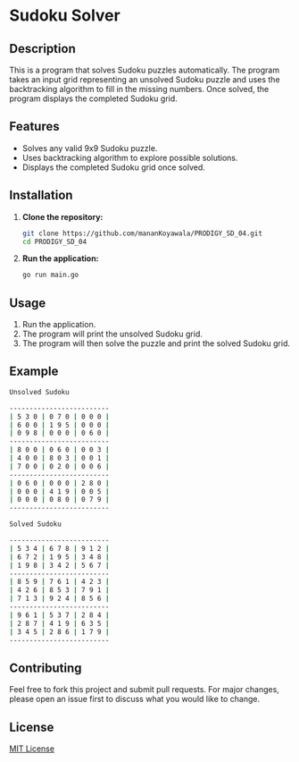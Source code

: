 # Sudoku Solver

## Description

This is a program that solves Sudoku puzzles automatically. The program takes an input grid representing an unsolved Sudoku puzzle and uses the backtracking algorithm to fill in the missing numbers. Once solved, the program displays the completed Sudoku grid.

## Features

- Solves any valid 9x9 Sudoku puzzle.
- Uses backtracking algorithm to explore possible solutions.
- Displays the completed Sudoku grid once solved.

## Installation

1. **Clone the repository:**

   ```bash
   git clone https://github.com/mananKoyawala/PRODIGY_SD_04.git
   cd PRODIGY_SD_04
   ```

2. **Run the application:**
   ```bash
   go run main.go
   ```

## Usage

1. Run the application.
2. The program will print the unsolved Sudoku grid.
3. The program will then solve the puzzle and print the solved Sudoku grid.

## Example

```bash
Unsolved Sudoku

-------------------------
| 5 3 0 | 0 7 0 | 0 0 0 |
| 6 0 0 | 1 9 5 | 0 0 0 |
| 0 9 8 | 0 0 0 | 0 6 0 |
-------------------------
| 8 0 0 | 0 6 0 | 0 0 3 |
| 4 0 0 | 8 0 3 | 0 0 1 |
| 7 0 0 | 0 2 0 | 0 0 6 |
-------------------------
| 0 6 0 | 0 0 0 | 2 8 0 |
| 0 0 0 | 4 1 9 | 0 0 5 |
| 0 0 0 | 0 8 0 | 0 7 9 |
-------------------------

Solved Sudoku

-------------------------
| 5 3 4 | 6 7 8 | 9 1 2 |
| 6 7 2 | 1 9 5 | 3 4 8 |
| 1 9 8 | 3 4 2 | 5 6 7 |
-------------------------
| 8 5 9 | 7 6 1 | 4 2 3 |
| 4 2 6 | 8 5 3 | 7 9 1 |
| 7 1 3 | 9 2 4 | 8 5 6 |
-------------------------
| 9 6 1 | 5 3 7 | 2 8 4 |
| 2 8 7 | 4 1 9 | 6 3 5 |
| 3 4 5 | 2 8 6 | 1 7 9 |
-------------------------

```

## Contributing

Feel free to fork this project and submit pull requests. For major changes, please open an issue first to discuss what you would like to change.

## License

[MIT License](LICENSE)
